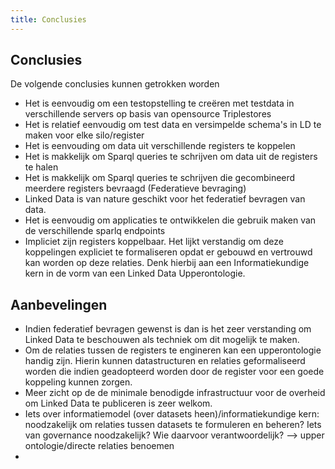 ```yaml
---
title: Conclusies
---
```

## Conclusies
De volgende conclusies kunnen getrokken worden

- Het is  eenvoudig om een testopstelling te creëren met testdata in verschillende servers op basis van opensource Triplestores
- Het is relatief eenvoudig om test data en versimpelde schema's in LD te maken voor elke silo/register
- Het is eenvouding om data uit verschillende registers te koppelen
- Het is makkelijk om Sparql queries te schrijven om data uit de registers te halen
- Het is makkelijk om Sparql queries te schrijven die gecombineerd meerdere registers bevraagd (Federatieve bevraging)
- Linked Data is van nature geschikt voor het federatief bevragen van data. 
- Het is eenvoudig om applicaties te ontwikkelen die gebruik maken van de verschillende sparlq endpoints
- Impliciet zijn registers koppelbaar. Het  lijkt verstandig om deze koppelingen expliciet te formaliseren opdat er gebouwd en vertrouwd kan worden op deze relaties. Denk hierbij aan een Informatiekundige kern in de vorm van een Linked Data Upperontologie.

## Aanbevelingen
- Indien federatief bevragen gewenst is dan is het zeer verstanding om Linked Data te beschouwen als techniek om dit mogelijk te maken.
- Om de relaties tussen de registers te engineren kan een upperontologie handig zijn. Hierin kunnen datastructuren en relaties geformaliseerd worden die indien geadopteerd worden door de register voor een goede koppeling kunnen zorgen. 
- Meer zicht op de de minimale benodigde infrastructuur voor de overheid om Linked Data te publiceren is zeer welkom.
- Iets over informatiemodel (over datasets heen)/informatiekundige kern: noodzakelijk om relaties tussen datasets te formuleren en beheren? Iets van governance noodzakelijk? Wie daarvoor verantwoordelijk? --> upper ontologie/directe relaties benoemen
- 


